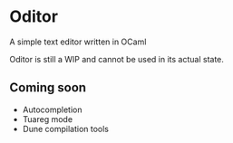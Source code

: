 # Oditor
A simple text editor written in OCaml

Oditor is still a WIP and cannot be used in its actual state.

## Coming soon

- Autocompletion
- Tuareg mode
- Dune compilation tools 
